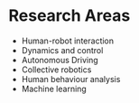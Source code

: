 # Research Areas

- Human-robot interaction
- Dynamics and control
- Autonomous Driving
- Collective robotics
- Human behaviour analysis
- Machine learning


